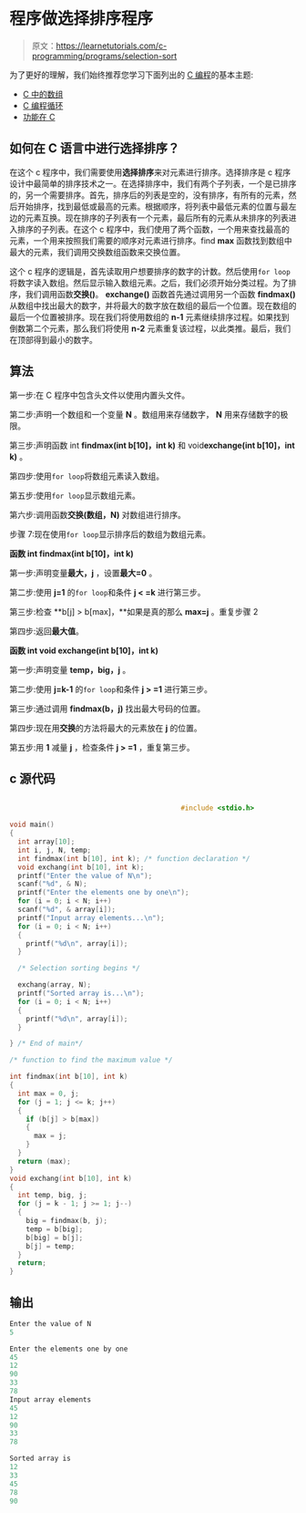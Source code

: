# 程序做选择排序程序

> 原文：<https://learnetutorials.com/c-programming/programs/selection-sort>

为了更好的理解，我们始终推荐您学习下面列出的 [C 编程](../ "C programming")的基本主题:

*   [C 中的数组](../../c-programming/array)
*   [C 编程循环](../../c-programming/loops "C programming loops")
*   [功能在 C](../../c-programming/functions)

## 如何在 C 语言中进行选择排序？

在这个 c 程序中，我们需要使用**选择排序**来对元素进行排序。选择排序是 c 程序设计中最简单的排序技术之一。在选择排序中，我们有两个子列表，一个是已排序的，另一个需要排序。首先，排序后的列表是空的，没有排序，有所有的元素，然后开始排序，找到最低或最高的元素。根据顺序，将列表中最低元素的位置与最左边的元素互换。现在排序的子列表有一个元素，最后所有的元素从未排序的列表进入排序的子列表。在这个 c 程序中，我们使用了两个函数，一个用来查找最高的元素，一个用来按照我们需要的顺序对元素进行排序。find **max** 函数找到数组中最大的元素，我们调用交换数组函数来交换位置。

这个 c 程序的逻辑是，首先读取用户想要排序的数字的计数。然后使用`for loop`将数字读入数组。然后显示输入数组元素。之后，我们必须开始分类过程。为了排序，我们调用函数**交换()**。 **exchange()** 函数首先通过调用另一个函数 **findmax()** 从数组中找出最大的数字，并将最大的数字放在数组的最后一个位置。现在数组的最后一个位置被排序。现在我们将使用数组的 **n-1** 元素继续排序过程。如果找到倒数第二个元素，那么我们将使用 **n-2** 元素重复该过程，以此类推。最后，我们在顶部得到最小的数字。

## 算法

第一步:在 C 程序中包含头文件以使用内置头文件。

第二步:声明一个数组和一个变量 **N** 。数组用来存储数字， **N** 用来存储数字的极限。

第三步:声明函数 int **findmax(int b[10]，int k)** 和 void**exchange(int b[10]，int k)** 。

第四步:使用`for loop`将数组元素读入数组。

第五步:使用`for loop`显示数组元素。

第六步:调用函数**交换(数组，N)** 对数组进行排序。

步骤 7:现在使用`for loop`显示排序后的数组为数组元素。

**函数 int findmax(int b[10]，int k)**

第一步:声明变量**最大，j** ，设置**最大=0** 。

第二步:使用 **j=1** 的`for loop`和条件 **j < =k** 进行第三步。

第三步:检查 **b[j] > b[max]，**如果是真的那么 **max=j** 。重复步骤 2

第四步:返回**最大值**。

**函数 int void exchange(int b[10]，int k)**

第一步:声明变量 **temp，big，j** 。

第二步:使用 **j=k-1** 的`for loop`和条件 **j > =1** 进行第三步。

第三步:通过调用 **findmax(b，j)** 找出最大号码的位置。

第四步:现在用**交换**的方法将最大的元素放在 **j** 的位置。

第五步:用 **1** 减量 **j** ，检查条件 **j > =1** ，重复第三步。

## c 源代码

```c

                                          #include <stdio.h>

void main()
{
  int array[10];
  int i, j, N, temp;
  int findmax(int b[10], int k); /* function declaration */
  void exchang(int b[10], int k);
  printf("Enter the value of N\n");
  scanf("%d", & N);
  printf("Enter the elements one by one\n");
  for (i = 0; i < N; i++)
  scanf("%d", & array[i]);
  printf("Input array elements...\n");
  for (i = 0; i < N; i++)
  {
    printf("%d\n", array[i]);
  }

  /* Selection sorting begins */

  exchang(array, N);
  printf("Sorted array is...\n");
  for (i = 0; i < N; i++)
  {
    printf("%d\n", array[i]);
  }

} /* End of main*/

/* function to find the maximum value */

int findmax(int b[10], int k)
{
  int max = 0, j;
  for (j = 1; j <= k; j++)
  {
    if (b[j] > b[max])
    {
      max = j;
    }
  }
  return (max);
}
void exchang(int b[10], int k)
{
  int temp, big, j;
  for (j = k - 1; j >= 1; j--)
  {
    big = findmax(b, j);
    temp = b[big];
    b[big] = b[j];
    b[j] = temp;
  }
  return;
}

```

## 输出

```c
Enter the value of N
5

Enter the elements one by one
45
12
90
33
78
Input array elements
45
12
90
33
78

Sorted array is
12
33
45
78
90
```
